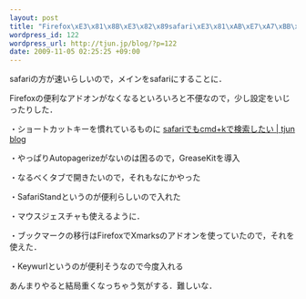 ```yaml
--- 
layout: post
title: "Firefox\xE3\x81\x8B\xE3\x82\x89safari\xE3\x81\xAB\xE7\xA7\xBB\xE8\xA1\x8C"
wordpress_id: 122
wordpress_url: http://tjun.jp/blog/?p=122
date: 2009-11-05 02:25:25 +09:00
---
```

safariの方が速いらしいので，メインをsafariにすることに．

Firefoxの便利なアドオンがなくなるといろいろと不便なので，少し設定をいじったりした．

・ショートカットキーを慣れているものに
<a href="http://tjun.jp/blog/2009/11/safari_search_shortcut_key/">safariでもcmd+kで検索したい | tjun blog</a>

・やっぱりAutopagerizeがないのは困るので，GreaseKitを導入

・なるべくタブで開きたいので，それもなにかやった

・SafariStandというのが便利らしいので入れた

・マウスジェスチャも使えるように．

・ブックマークの移行はFirefoxでXmarksのアドオンを使っていたので，それを使えた．

・Keywurlというのが便利そうなので今度入れる


あんまりやると結局重くなっちゃう気がする．難しいな．
